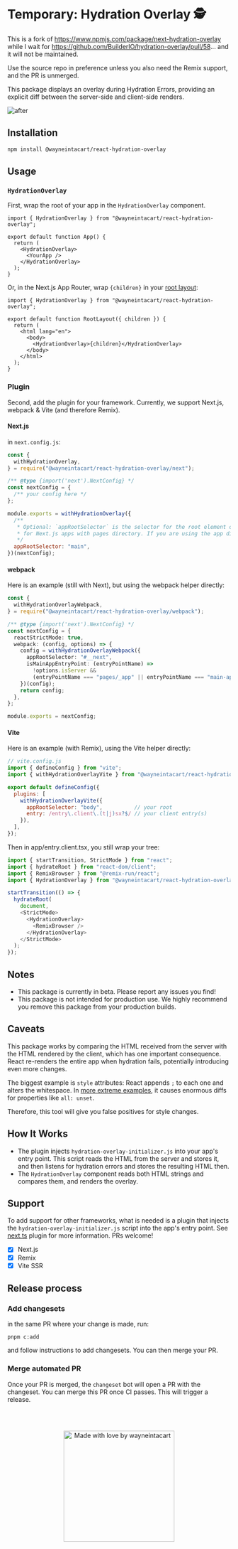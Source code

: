 # Temporary: Hydration Overlay 🕵️

This is a fork of https://www.npmjs.com/package/next-hydration-overlay while I wait for https://github.com/BuilderIO/hydration-overlay/pull/58...
and it will not be maintained. 

Use the source repo in preference unless you also need the Remix support, and the PR is unmerged.

This package displays an overlay during Hydration Errors, providing an explicit diff between the server-side and client-side renders.

![after](./imgs/after.png)

## Installation

```bash
npm install @wayneintacart/react-hydration-overlay
```

## Usage

### `HydrationOverlay`

First, wrap the root of your app in the `HydrationOverlay` component.

```tsx
import { HydrationOverlay } from "@wayneintacart/react-hydration-overlay";

export default function App() {
  return (
    <HydrationOverlay>
      <YourApp />
    </HydrationOverlay>
  );
}
```

Or, in the Next.js App Router, wrap `{children}` in your [root layout](https://nextjs.org/docs/app/building-your-application/routing/pages-and-layouts#root-layout-required):

```tsx
import { HydrationOverlay } from "@wayneintacart/react-hydration-overlay";

export default function RootLayout({ children }) {
  return (
    <html lang="en">
      <body>
        <HydrationOverlay>{children}</HydrationOverlay>
      </body>
    </html>
  );
}
```

### Plugin

Second, add the plugin for your framework. Currently, we support Next.js, webpack & Vite (and therefore Remix).

#### Next.js

in `next.config.js`:

```js
const {
  withHydrationOverlay,
} = require("@wayneintacart/react-hydration-overlay/next");

/** @type {import('next').NextConfig} */
const nextConfig = {
  /** your config here */
};

module.exports = withHydrationOverlay({
  /**
   * Optional: `appRootSelector` is the selector for the root element of your app. By default, it is `#__next` which works
   * for Next.js apps with pages directory. If you are using the app directory, you should change this to `main`.
   */
  appRootSelector: "main",
})(nextConfig);
```

#### webpack

Here is an example (still with Next), but using the webpack helper directly:

```ts
const {
  withHydrationOverlayWebpack,
} = require("@wayneintacart/react-hydration-overlay/webpack");

/** @type {import('next').NextConfig} */
const nextConfig = {
  reactStrictMode: true,
  webpack: (config, options) => {
    config = withHydrationOverlayWebpack({
      appRootSelector: "#__next",
      isMainAppEntryPoint: (entryPointName) =>
        !options.isServer &&
        (entryPointName === "pages/_app" || entryPointName === "main-app"),
    })(config);
    return config;
  },
};

module.exports = nextConfig;
```

#### Vite
Here is an example (with Remix), using the Vite helper directly:

```js
// vite.config.js
import { defineConfig } from "vite";
import { withHydrationOverlayVite } from "@wayneintacart/react-hydration-overlay/lib/vite";

export default defineConfig({
  plugins: [
    withHydrationOverlayVite({
      appRootSelector: "body",          // your root
      entry: /entry\.client\.(t|j)sx?$/ // your client entry(s)
    }),
  ],
});
```
Then in app/entry.client.tsx, you still wrap your tree:
```js
import { startTransition, StrictMode } from "react";
import { hydrateRoot } from "react-dom/client";
import { RemixBrowser } from "@remix-run/react";
import { HydrationOverlay } from "@wayneintacart/react-hydration-overlay";

startTransition(() => {
  hydrateRoot(
    document,
    <StrictMode>
      <HydrationOverlay>
        <RemixBrowser />
      </HydrationOverlay>
    </StrictMode>
  );
});
```

## Notes

- This package is currently in beta. Please report any issues you find!
- This package is not intended for production use. We highly recommend you remove this package from your production builds.

## Caveats

This package works by comparing the HTML received from the server with the HTML rendered by the client, which has one important consequence. React re-renders the entire app when hydration fails, potentially introducing even more changes.

The biggest example is `style` attributes: React appends `;` to each one and alters the whitespace. In [more extreme examples](https://x.com/samijaber_/status/1734760349662957906?s=20), it causes enormous diffs for properties like `all: unset`.

Therefore, this tool will give you false positives for style changes.

## How It Works

- The plugin injects `hydration-overlay-initializer.js` into your app's entry point. This script reads the HTML from the server and stores it, and then listens for hydration errors and stores the resulting HTML then.
- The `HydrationOverlay` component reads both HTML strings and compares them, and renders the overlay.

## Support

To add support for other frameworks, what is needed is a plugin that injects the `hydration-overlay-initializer.js` script into the app's entry point. See [next.ts](./packages/lib/src/next.ts) plugin for more information. PRs welcome!

- [x] Next.js
- [x] Remix
- [x] Vite SSR

## Release process

### Add changesets

in the same PR where your change is made, run:

```
pnpm c:add
```

and follow instructions to add changesets. You can then merge your PR.

### Merge automated PR

Once your PR is merged, the `changeset` bot will open a PR with the changeset. You can merge this PR once CI passes. This will trigger a release.


<br>
<br>

<p align="center">
   <a href="https://www.wayneintacart/m/developers">
      <picture>
         <source media="(prefers-color-scheme: dark)" srcset="https://user-images.githubusercontent.com/844291/230786554-eb225eeb-2f6b-4286-b8c2-535b1131744a.png">
         <img width="250" alt="Made with love by wayneintacart" src="https://user-images.githubusercontent.com/844291/230786555-a58479e4-75f3-4222-a6eb-74c5af953eac.png">
       </picture>
   </a>
</p>
